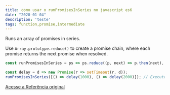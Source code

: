 ```yaml
---
title: como usar o runPromisesInSeries no javascript es6
date: "2020-01-04"
description: 'teste'
tags: function,promise,intermediate
---
```


Runs an array of promises in series.

Use `Array.prototype.reduce()` to create a promise chain, where each promise returns the next promise when resolved.

```js
const runPromisesInSeries = ps => ps.reduce((p, next) => p.then(next), Promise.resolve());
```

```js
const delay = d => new Promise(r => setTimeout(r, d));
runPromisesInSeries([() => delay(1000), () => delay(2000)]); // Executes each promise sequentially, taking a total of 3 seconds to complete
```


[Acesse a Referência original](http://github.com/30-seconds/)
